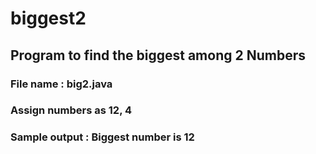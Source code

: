 # biggest2
## Program to find the biggest among 2 Numbers
### File name : big2.java
### Assign numbers as  12, 4
### Sample output : Biggest number is 12


